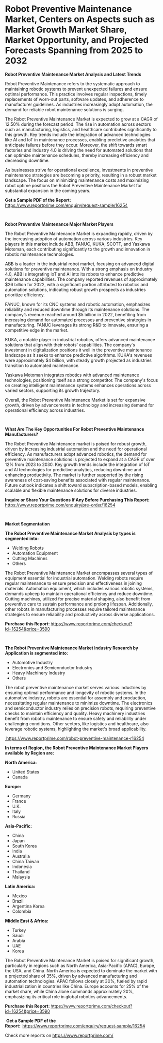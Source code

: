 <p><h1>Robot Preventive Maintenance Market, Centers on Aspects such as Market Growth Market Share, Market Opportunity, and Projected Forecasts Spanning from 2025 to 2032</h1></p><p><strong>Robot Preventive Maintenance Market Analysis and Latest Trends</strong></p>
<p><p>Robot Preventive Maintenance refers to the systematic approach to maintaining robotic systems to prevent unexpected failures and ensure optimal performance. This practice involves regular inspections, timely replacements of worn-out parts, software updates, and adherence to manufacturer guidelines. As industries increasingly adopt automation, the demand for reliable robot maintenance solutions is surging.</p><p>The Robot Preventive Maintenance Market is expected to grow at a CAGR of 12.50% during the forecast period. The rise in automation across sectors such as manufacturing, logistics, and healthcare contributes significantly to this growth. Key trends include the integration of advanced technologies like AI and IoT in maintenance processes, enabling predictive analytics that anticipate failures before they occur. Moreover, the shift towards smart factories and Industry 4.0 is driving the need for automated solutions that can optimize maintenance schedules, thereby increasing efficiency and decreasing downtime.</p><p>As businesses strive for operational excellence, investments in preventive maintenance strategies are becoming a priority, resulting in a robust market landscape. The focus on minimizing maintenance costs and maximizing robot uptime positions the Robot Preventive Maintenance Market for substantial expansion in the coming years.</p></p>
<p><strong>Get a Sample PDF of the Report:&nbsp;</strong> <a href="https://www.reportprime.com/enquiry/request-sample/16254?utm_campaign=2990&utm_medium=2&utm_source=Github&utm_content=ia&utm_term=20032025&utm_id=robot-preventive-maintenance">https://www.reportprime.com/enquiry/request-sample/16254</a></p>
<p>&nbsp;</p>
<p><strong>Robot Preventive Maintenance Major Market Players</strong></p>
<p><p>The Robot Preventive Maintenance Market is expanding rapidly, driven by the increasing adoption of automation across various industries. Key players in this market include ABB, FANUC, KUKA, SCOTT, and Yaskawa Motoman, each contributing significantly to the growth and innovation in robotic maintenance technologies.</p><p>ABB is a leader in the industrial robot market, focusing on advanced digital solutions for preventive maintenance. With a strong emphasis on Industry 4.0, ABB is integrating IoT and AI into its robots to enhance predictive maintenance capabilities. The company reported revenues of approximately $26 billion for 2022, with a significant portion attributed to robotics and automation solutions, indicating robust growth prospects as industries prioritize efficiency.</p><p>FANUC, known for its CNC systems and robotic automation, emphasizes reliability and reduced downtime through its maintenance solutions. The company’s revenue reached around $5 billion in 2022, benefiting from increasing demand for automated processes and preventive strategies in manufacturing. FANUC leverages its strong R&D to innovate, ensuring a competitive edge in the market.</p><p>KUKA, a notable player in industrial robotics, offers advanced maintenance solutions that align with their robots' capabilities. The company's investment in digitalization positions it well in the preventive maintenance landscape as it seeks to enhance predictive algorithms. KUKA's revenues were approximately $4 billion, with steady growth projected as industries transition to automated maintenance.</p><p>Yaskawa Motoman integrates robotics with advanced maintenance technologies, positioning itself as a strong competitor. The company's focus on creating intelligent maintenance systems enhances operations across varied sectors, supporting its growth trajectory.</p><p>Overall, the Robot Preventive Maintenance Market is set for expansive growth, driven by advancements in technology and increasing demand for operational efficiency across industries.</p></p>
<p>&nbsp;</p>
<p><strong>What Are The Key Opportunities For Robot Preventive Maintenance Manufacturers?</strong></p>
<p><p>The Robot Preventive Maintenance market is poised for robust growth, driven by increasing industrial automation and the need for operational efficiency. As manufacturers adopt advanced robotics, the demand for preventive maintenance solutions is projected to expand at a CAGR of over 12% from 2023 to 2030. Key growth trends include the integration of IoT and AI technologies for predictive analytics, reducing downtime and enhancing productivity. The market is further supported by the rising awareness of cost-saving benefits associated with regular maintenance. Future outlook indicates a shift toward subscription-based models, enabling scalable and flexible maintenance solutions for diverse industries.</p></p>
<p><strong>Inquire or Share Your Questions If Any Before Purchasing This Report:</strong> <a href="https://www.reportprime.com/enquiry/pre-order/16254?utm_campaign=2990&utm_medium=2&utm_source=Github&utm_content=ia&utm_term=20032025&utm_id=robot-preventive-maintenance">https://www.reportprime.com/enquiry/pre-order/16254</a></p>
<p>&nbsp;</p>
<p><strong>Market Segmentation</strong></p>
<p><strong>The Robot Preventive Maintenance Market Analysis by types is segmented into:</strong></p>
<p><ul><li>Welding Robots</li><li>Automation Equipment</li><li>Cutting Machines</li><li>Others</li></ul></p>
<p><p>The Robot Preventive Maintenance Market encompasses several types of equipment essential for industrial automation. Welding robots require regular maintenance to ensure precision and effectiveness in joining materials. Automation equipment, which includes various robotic systems, demands upkeep to maintain operational efficiency and reduce downtime. Cutting machines, utilized for precise material shaping, also benefit from preventive care to sustain performance and prolong lifespan. Additionally, other robots in manufacturing processes require tailored maintenance strategies to ensure reliability and productivity across diverse applications.</p></p>
<p><strong>Purchase this Report:&nbsp;</strong><a href="https://www.reportprime.com/checkout?id=16254&price=3590&utm_campaign=2990&utm_medium=2&utm_source=Github&utm_content=ia&utm_term=20032025&utm_id=robot-preventive-maintenance">https://www.reportprime.com/checkout?id=16254&price=3590</a></p>
<p>&nbsp;</p>
<p><strong>The Robot Preventive Maintenance Market Industry Research by Application is segmented into:</strong></p>
<p><ul><li>Automotive Industry</li><li>Electronics and Semiconductor Industry</li><li>Heavy Machinery Industry</li><li>Others</li></ul></p>
<p><p>The robot preventive maintenance market serves various industries by ensuring optimal performance and longevity of robotic systems. In the automotive industry, robots are essential for assembly and production, necessitating regular maintenance to minimize downtime. The electronics and semiconductor industry relies on precision robots, requiring preventive checks to maintain efficiency and quality. Heavy machinery industries benefit from robotic maintenance to ensure safety and reliability under challenging conditions. Other sectors, like logistics and healthcare, also leverage robotic systems, highlighting the market's broad applicability.</p></p>
<p><a href="https://www.reportprime.com/robot-preventive-maintenance-r16254?utm_campaign=2990&utm_medium=2&utm_source=Github&utm_content=ia&utm_term=20032025&utm_id=robot-preventive-maintenance">&nbsp;https://www.reportprime.com/robot-preventive-maintenance-r16254</a></p>
<p><strong>In terms of Region, the Robot Preventive Maintenance Market Players available by Region are:</strong></p>
<p>
    <p> <strong> North America: </strong>
        <ul>
            <li>United States</li>
            <li>Canada</li>
        </ul>
        </p> 
    <p> <strong> Europe: </strong>
        <ul>
            <li>Germany</li>
            <li>France</li>
            <li>U.K.</li>
            <li>Italy</li>
            <li>Russia</li>
        </ul>
        </p> 
    <p> <strong> Asia-Pacific: </strong>
        <ul>
            <li>China</li>
            <li>Japan</li>
            <li>South Korea</li>
            <li>India</li>
            <li>Australia</li>
            <li>China Taiwan</li>
            <li>Indonesia</li>
            <li>Thailand</li>
            <li>Malaysia</li>
        </ul>
        </p> 
    <p> <strong> Latin America: </strong>
        <ul>
            <li>Mexico</li>
            <li>Brazil</li>
            <li>Argentina Korea</li>
            <li>Colombia</li>
        </ul>
        </p> 
    <p> <strong> Middle East & Africa: </strong>
        <ul>
            <li>Turkey</li>
            <li>Saudi</li>
            <li>Arabia</li>
            <li>UAE</li>
            <li>Korea</li>
        </ul>
    </p>
    </p>
<p><p>The Robot Preventive Maintenance Market is poised for significant growth, particularly in regions such as North America, Asia-Pacific (APAC), Europe, the USA, and China. North America is expected to dominate the market with a projected share of 35%, driven by advanced manufacturing and automation technologies. APAC follows closely at 30%, fueled by rapid industrialization in countries like China. Europe accounts for 25% of the market share, while China alone commands approximately 20%, emphasizing its critical role in global robotics advancements.</p></p>
<p><strong>Purchase this Report: </strong><a href="https://www.reportprime.com/checkout?id=16254&price=3590&utm_campaign=2990&utm_medium=2&utm_source=Github&utm_content=ia&utm_term=20032025&utm_id=robot-preventive-maintenance">https://www.reportprime.com/checkout?id=16254&price=3590</a></p>
<p>&nbsp;<strong>Get a Sample PDF of the Report:&nbsp;&nbsp;</strong><a href="https://www.reportprime.com/enquiry/request-sample/16254?utm_campaign=2990&utm_medium=2&utm_source=Github&utm_content=ia&utm_term=20032025&utm_id=robot-preventive-maintenance">https://www.reportprime.com/enquiry/request-sample/16254</a></p>
<p><strong></strong></p>
<p>Check more reports on <a href="https://www.reportprime.com/?utm_campaign=2990&utm_medium=2&utm_source=Github&utm_content=ia&utm_term=20032025&utm_id=robot-preventive-maintenance">https://www.reportprime.com/</a></p>
